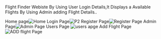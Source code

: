 Flight Finder Webiste
By Using User Login Details,It Displays a Available Flights
By Using Admin adding Flight Details..


Home page![Home](https://github.com/user-attachments/assets/00eb9e6c-d423-4811-9a2e-05d598d9bc33)
Login Page![P2](https://github.com/user-attachments/assets/bf2ccfb6-3a49-44fb-a873-74d3c4248c2c)
Register Page![Register Page](https://github.com/user-attachments/assets/3d933220-42a7-401a-bf96-31492bacabc0)
Admin Page![Admin Page](https://github.com/user-attachments/assets/6590ae3e-99fc-4dd6-b8a3-82939fd350d7)
Users Page ![users apge](https://github.com/user-attachments/assets/36582a51-52e9-4255-82fc-58e5ec7fbfb3)
Add Flight Page ![ADD flight Page](https://github.com/user-attachments/assets/3a9ac1e4-b1ad-449d-b23b-ef7e18f9224d)

